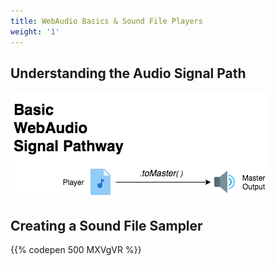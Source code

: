 ```yaml
---
title: WebAudio Basics & Sound File Players
weight: '1'
---
```

## Understanding the Audio Signal Path

![](/static/images/uploads/signal_pathway_basic_diagram.png)

## Creating a Sound File Sampler

{{% codepen 500 MXVgVR %}}

## 

##
